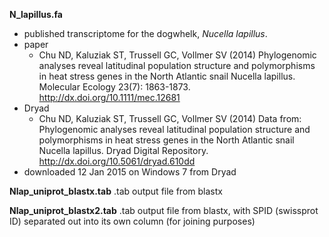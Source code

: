 

**N_lapillus.fa** 
- published transcriptome for the dogwhelk, *Nucella lapillus*.
- paper
  - Chu ND, Kaluziak ST, Trussell GC, Vollmer SV (2014) Phylogenomic analyses reveal latitudinal population structure and polymorphisms in heat stress genes in the North Atlantic snail Nucella lapillus. Molecular Ecology 23(7): 1863-1873. http://dx.doi.org/10.1111/mec.12681
- Dryad
  - Chu ND, Kaluziak ST, Trussell GC, Vollmer SV (2014) Data from: Phylogenomic analyses reveal latitudinal population structure and polymorphisms in heat stress genes in the North Atlantic snail Nucella lapillus. Dryad Digital Repository. http://dx.doi.org/10.5061/dryad.610dd
- downloaded 12 Jan 2015 on Windows 7 from Dryad 

**Nlap_uniprot_blastx.tab**
.tab output file from blastx

**Nlap_uniprot_blastx2.tab**
.tab output file from blastx, with SPID (swissprot ID) separated out into its own column (for joining purposes)

